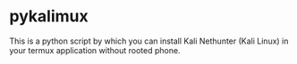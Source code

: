 # pykalimux
This is a python script by which you can install Kali Nethunter (Kali Linux) in your termux application without rooted phone.
